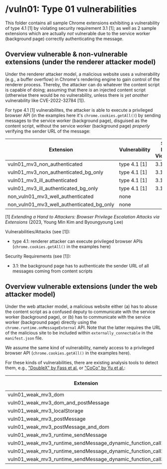# /vuln01: Type 01 vulnerabilities
This folder contains all sample Chrome extensions exhibiting a vulnerability of type 4.1 [1] by violating security requirement 3.1 [1];
as well as 2 sample extensions which are actually *not* vulnerable due to the service worker (background page) correctly authenticating the message.

## Overview vulnerable & non-vulnerable extensions (under the renderer attacker model)

Under the renderer attacker model, a malicious website uses a vulnerability (e.g., a buffer overflow) in Chrome's rendering engine to gain control of the
renderer process. Thereby, the attacker can do whatever the content script is capable of doing; assuming that there *is* an injected content script
(otherwise there would be no vulnerability, unless there is *yet another* vulnerability like CVE-2022-32784 [1]).

For type 4.1 [1] vulnerabilites, the attacker is able to execute a privileged browser API (in the examples here it's `chrome.cookies.getAll()`) by sending
messages to the service worker (background page), disguised as the content script, without the service worker (background page) *properly* verifying the
sender URL of the message:

| Extension                                                        | Vulnerability | Sec. Req. Violation | Attacker model | Authentication | Sanitization | Content Script | Background Page |
| ---------------------------------------------------------------- | ------------- | ------------------- | -------------- | -------------- | ------------ | -------------- | --------------- |
| vuln01_mv3_non_authenticated                                     | type 4.1 [1]  | 3.1 [1]             | renderer       | none           | N/A          | yes            | yes             |
| vuln01_mv3_non_authenticated_bg_only                             | type 4.1 [1]  | 3.1 [1]             | renderer       | none           | N/A          | no             | yes             |
| vuln01_mv3_ill_authenticated                                     | type 4.1 [1]  | 3.1 [1]             | renderer       | bad            | N/A          | yes            | yes             |
| vuln01_mv3_ill_authenticated_bg_only                             | type 4.1 [1]  | 3.1 [1]             | renderer       | bad            | N/A          | no             | yes             |
| non_vuln01_mv3_well_authenticated                                | none          |                     |                | sufficient     | N/A          | yes            | yes             |
| non_vuln01_mv3_well_authenticated_bg_only                        | none          |                     |                | sufficient     | N/A          | no             | yes             |

[1] *Extending a Hand to Attackers: Browser Privilege Escalation Attacks via Extensions* (2023, Young Min Kim and Byoungyoung Lee)

Vulnerabilities/Attacks (see [1]):
* type 4.1: renderer attacker can execute privileged browser APIs (`chrome.cookies.getAll()` in the examples here)

Security Requirements (see [1]):
* 3.1: the background page has to authenticate the sender URL of all messages coming from content scripts

## Overview vulnerable extensions (under the web attacker model)

Under the web attacker model, a malicious website either (a) has to abuse the content script as a confused deputy to communicate with the service worker
(background page), or (b) has to communicate with the service worker (background page) directly using the `chrome.runtime.onMessageExternal` API.
Note that the latter requires the URL of the malicious site to be included within `externally_connectable` in the `manifest.json` file.

We assume the same kind of vulnerability, namely access to a privileged browser API (`chrome.cookies.getAll()` in the examples here).

For these kinds of vulnerabilities, there are existing analysis tools to detect them, e.g., ["DoubleX" by Fass et al.](https://github.com/Aurore54F/DoubleX)
or ["CoCo" by Yu et al.](https://github.com/CoCoAbstractInterpretation/CoCo):

| Extension                                                        | Web page -> CS comm.  | Web page <- CS comm. | Attacker model | Authentication | Sanitization | DoubleX  | CoCo |
| ---------------------------------------------------------------- | --------------------- | -------------------- | -------------- | -------------- | ------------ | -------- | ---- |
| vuln01_weak_mv3_dom                                              | DOM                   | DOM                  | web            | none           | N/A          | -        | -    |
| vuln01_weak_mv3_dom_and_postMessage                              | DOM                   | postMessage          | web            | none           | N/A          | X        | -    |
| vuln01_weak_mv3_localStorage                                     | localStorage          | localStorage         | web            | none           | N/A          | -        | -    |
| vuln01_weak_mv3_postMessage                                      | postMessage           | postMessage          | web            | none           | N/A          | X        | X    |
| vuln01_weak_mv3_postMessage_and_dom                              | postMessage           | DOM                  | web            | none           | N/A          | -        | -    |
| vuln01_weak_mv3_runtime_sendMessage                              | (none)                | (none)               | web            | none           | N/A          | X        | X    |
| vuln01_weak_mv3_runtime_sendMessage_dynamic_function_call1       | (none)                | (none)               | web            | none           | N/A          | -        | -    |
| vuln01_weak_mv3_runtime_sendMessage_dynamic_function_call2       | (none)                | (none)               | web            | none           | N/A          | -        | X    |
| vuln01_weak_mv3_runtime_sendMessage_dynamic_function_call3       | (none)                | (none)               | web            | none           | N/A          | -        | X    |
